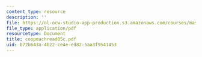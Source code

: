 ```yaml
---
content_type: resource
description: ''
file: https://ol-ocw-studio-app-production.s3.amazonaws.com/courses/mas-965-special-topics-in-media-technology-cooperative-machines-fall-2003/b72b643a4b22ce4eed825aa3f9541453_coopmachread05c.pdf
file_type: application/pdf
resourcetype: Document
title: coopmachread05c.pdf
uid: b72b643a-4b22-ce4e-ed82-5aa3f9541453
---
```

